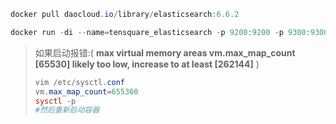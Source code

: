 ~~~powershell
docker pull daocloud.io/library/elasticsearch:6.6.2
~~~

```powershell
docker run -di --name=tensquare_elasticsearch -p 9200:9200 -p 9300:9300 daocloud.io/library/elasticsearch:6.6.2
```

> 如果启动报错:( **max virtual memory areas vm.max_map_count [65530] likely too low, increase to at least [262144]** )
>
> ~~~powershell
> vim /etc/sysctl.conf
> vm.max_map_count=655360
> sysctl ‐p
> #然后重新启动容器
> ~~~
>
>  
